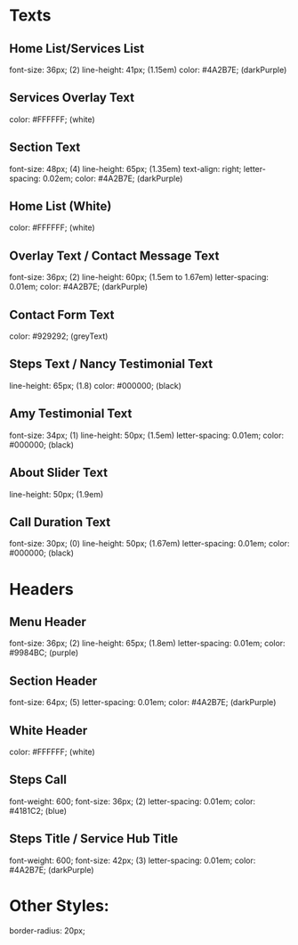 # Texts

## Home List/Services List
font-size: 36px; (2)
line-height: 41px; (1.15em)
color: #4A2B7E; (darkPurple)
## Services Overlay Text
color: #FFFFFF; (white)

## Section Text
font-size: 48px; (4)
line-height: 65px; (1.35em)
text-align: right;
letter-spacing: 0.02em;
color: #4A2B7E; (darkPurple)
## Home List (White)
color: #FFFFFF; (white)

## Overlay Text / Contact Message Text
font-size: 36px; (2)
line-height: 60px; (1.5em to 1.67em)
letter-spacing: 0.01em;
color: #4A2B7E; (darkPurple)
## Contact Form Text
color: #929292; (greyText)
## Steps Text / Nancy Testimonial Text
line-height: 65px; (1.8)
color: #000000; (black)

## Amy Testimonial Text
font-size: 34px; (1)
line-height: 50px; (1.5em)
letter-spacing: 0.01em;
color: #000000; (black)
## About Slider Text
line-height: 50px; (1.9em)

## Call Duration Text
font-size: 30px; (0)
line-height: 50px; (1.67em)
letter-spacing: 0.01em;
color: #000000; (black)

# Headers

## Menu Header
font-size: 36px; (2)
line-height: 65px; (1.8em)
letter-spacing: 0.01em;
color: #9984BC; (purple)

## Section Header
font-size: 64px; (5)
letter-spacing: 0.01em;
color: #4A2B7E; (darkPurple)
## White Header
color: #FFFFFF; (white)

## Steps Call
font-weight: 600;
font-size: 36px; (2)
letter-spacing: 0.01em;
color: #4181C2; (blue)

## Steps Title / Service Hub Title
font-weight: 600;
font-size: 42px; (3)
letter-spacing: 0.01em;
color: #4A2B7E; (darkPurple)


# Other Styles:
border-radius: 20px;
